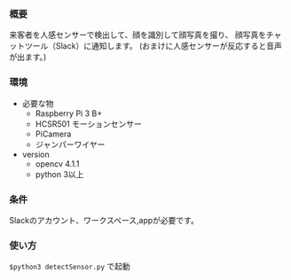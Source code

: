 ### 概要
来客者を人感センサーで検出して、顔を識別して顔写真を撮り、
顔写真をチャットツール（Slack）に通知します。
(おまけに人感センサーが反応すると音声が出ます。)
### 環境
- 必要な物
  - Raspberry Pi 3 B+
  - HCSR501 モーションセンサー
  - PiCamera
  - ジャンパーワイヤー
- version
  - opencv 4.1.1
  - python 3以上

### 条件
Slackのアカウント、ワークスペース,appが必要です。

### 使い方

`$python3 detectSensor.py`
で起動
